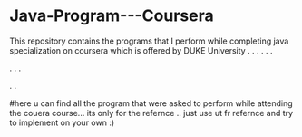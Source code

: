 # Java-Program---Coursera
This repository contains the programs that I perform while completing java specialization on coursera which is offered by DUKE University
.
.
.
.
.
.

.
.
.

.
.

#here u can find all the program that were asked to perform while attending the couera course...
its only for the refernce ..
just use ut fr refernce and try to implement on your own :)
